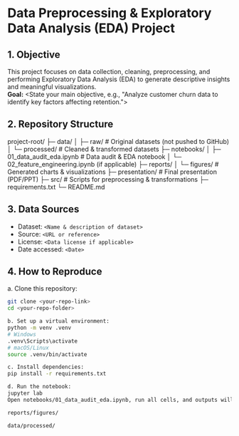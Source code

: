 # Data Preprocessing & Exploratory Data Analysis (EDA) Project

## 1. Objective
This project focuses on data collection, cleaning, preprocessing, and performing Exploratory Data Analysis (EDA) to generate descriptive insights and meaningful visualizations.  
**Goal:** <State your main objective, e.g., "Analyze customer churn data to identify key factors affecting retention.">

## 2. Repository Structure
project-root/
├─ data/
│ ├─ raw/ # Original datasets (not pushed to GitHub)
│ └─ processed/ # Cleaned & transformed datasets
├─ notebooks/
│ ├─ 01_data_audit_eda.ipynb # Data audit & EDA notebook
│ └─ 02_feature_engineering.ipynb (if applicable)
├─ reports/
│ └─ figures/ # Generated charts & visualizations
├─ presentation/ # Final presentation (PDF/PPT)
├─ src/ # Scripts for preprocessing & transformations
├─ requirements.txt
└─ README.md


## 3. Data Sources
- Dataset: `<Name & description of dataset>`
- Source: `<URL or reference>`
- License: `<Data license if applicable>`
- Date accessed: `<Date>`

## 4. How to Reproduce
a. Clone this repository:
   ```bash
   git clone <your-repo-link>
   cd <your-repo-folder>

b. Set up a virtual environment:
python -m venv .venv
# Windows
.venv\Scripts\activate
# macOS/Linux
source .venv/bin/activate

c. Install dependencies:
pip install -r requirements.txt

d. Run the notebook:
jupyter lab
Open notebooks/01_data_audit_eda.ipynb, run all cells, and outputs will be saved to:

reports/figures/

data/processed/
